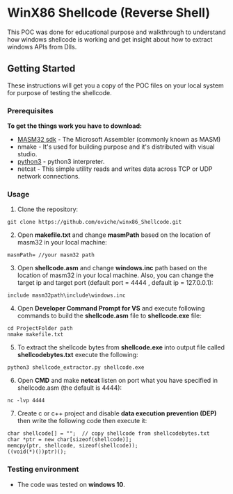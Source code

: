 # WinX86 Shellcode (Reverse Shell)
This POC was done for educational purpose and walkthrough to understand how windows shellcode is working and get insight about how to extract windows APIs from Dlls.

## Getting Started

These instructions will get you a copy of the POC files on your local system for purpose of testing the shellcode.

### Prerequisites
**To get the things work you have to download:**
* [MASM32 sdk](https://www.masm32.com/download.htm) - The Microsoft Assembler (commonly known as MASM)
* nmake  - It's used for building purpose and it's distributed with visual studio. 
* [python3](https://www.python.org/downloads/) - python3 interpreter.
* netcat - This simple utility reads and writes data across TCP or UDP network connections. 

### Usage
1.   Clone the repository:
```
git clone https://github.com/oviche/winx86_Shellcode.git
```
2. Open **makefile.txt** and change **masmPath** based on the location of masm32 in your local machine:
```
masmPath= //your masm32 path
```
3. Open **shellcode.asm** and change **windows.inc** path based on the location of masm32 in your local machine. Also, you can change the target ip and target port (default port = 4444 , default ip = 127.0.0.1):
```
include masm32path\include\windows.inc
```

4. Open **Developer Command Prompt for VS** and execute following commands to build the **shellcode.asm** file to **shellcode.exe** file:
```
cd ProjectFolder path
nmake makefile.txt
```
5. To extract the shellcode bytes from **shellcode.exe** into output file called **shellcodebytes.txt** execute the following:
```
python3 shellcode_extractor.py shellcode.exe 
```

6. Open **CMD** and make **netcat** listen on port what you have specified in shellcode.asm (the default is 4444):
```
nc -lvp 4444
```

7. Create c or c++ project and disable **data execution prevention (DEP)** then write the following code then execute it:

```
char shellcode[] = "";	// copy shellcode from shellcodebytes.txt
char *ptr = new char[sizeof(shellcode)];
memcpy(ptr, shellcode, sizeof(shellcode));
((void(*)())ptr)();
```

### Testing environment
* The code was tested on **windows 10**.


